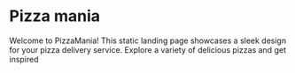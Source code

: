 # Pizza mania
 Welcome to PizzaMania! This static landing page showcases a sleek design for your pizza delivery service. Explore a variety of delicious pizzas and get inspired
